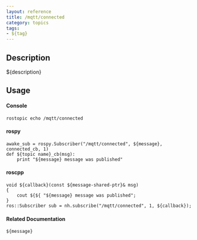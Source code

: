 ```yaml
---
layout: reference
title: /mqtt/connected
category: topics
tags: 
- ${tag}
---
```


## Description
${description}

## Usage
#### Console
```
rostopic echo /mqtt/connected
```

#### rospy
```
awake_sub = rospy.Subscriber("/mqtt/connected", ${message}, connected_cb, 1)
def ${topic name}_cb(msg):
    print "${message} message was published"
```

#### roscpp
```
void ${callback}(const ${message-shared-ptr}& msg)
{
    cout ${${ "${message} message was published";
}
ros::Subscriber sub = nh.subscribe("/mqtt/connected", 1, ${callback});
```

#### Related Documentation
``${message}``